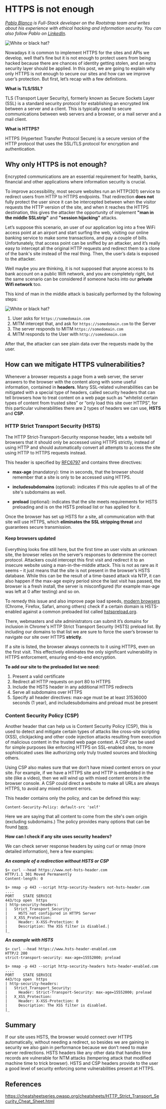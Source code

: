 # HTTPS is not enough

_[Pablo Blanco](https://www.rootstrap.com/blog/author/pabloblancorootstrapcom/)
is Full-Stack developer on the Rootstrap team and writes about his experience
with ethical hacking and information security. You can also follow Pablo on
[LinkedIn](https://www.linkedin.com/in/pablo-blanco-a6b5a371/)._

![White or black hat?](images/https-not-enough.jpg)

Nowadays it is common to implement HTTPS for the sites and APIs we develop, well
that’s fine but it is not enough to protect users from being hacked because
there are chances of identity getting stolen, and an extra security layer should
be applied. In this post, we are going to explain why only HTTPS is not enough
to secure our sites and how can we improve user’s protection. But first, let’s
recap with a few definitions.

**What is TLS/SSL?**

TLS (Transport Layer Security), formerly known as Secure Sockets Layer (SSL) is
a standard security protocol for establishing an encrypted link between a server
and a client. This is typically used to secure communications between web
servers and a browser, or a mail server and a mail client.

**What is HTTPS?**

HTTPS (Hypertext Transfer Protocol Secure) is a secure version of the HTTP
protocol that uses the SSL/TLS protocol for encryption and authentication.

## Why only HTTPS is not enough?

Encrypted communications are an essential requirement for health, banks,
financial and other applications where information security is crucial.

To improve accessibility, most secure websites run an HTTP(301) service to
redirect users from HTTP to HTTPS endpoints. That redirection **does not** fully
protect the user since it can be intercepted between when the visitor
requests the HTTP version of the site, and when it reaches the HTTPS
destination, this gives the attacker the opportunity of implement **"man in the
middle SSLstrip"** and **"session hijacking"** attacks.

Let’s suppose this scenario, an user of our application log into a free WiFi
access point at an airport and start surfing the web, visiting our online
banking service to make some transactions, and pay a couple of bills.
Unfortunately, that access point can be sniffed by an attacker, and it’s really
easy to intercept all the original HTTP requests and redirect them to a clone of
the bank's site instead of the real thing. Then, the user’s data is exposed to
the attacker.

Well maybe you are thinking, it is not supposed that anyone access to its bank
account on a public Wifi network, and you are completely right, but the same
scenario can be considered if someone hacks into our **private Wifi network**
too.

This kind of man in the middle attack is basically performed by the following
steps:

![White or black hat?](images/https-not-enough-mitm.png)

1.  User asks for `https://somedomain.com`
2.  MITM intercept that, and ask for `https://somedomain.com` to the Server
3.  The server responds to MITM `https://somedomain.com`
4.  MITM responds to the User with `http://somedomain.com`

After that, the attacker can see plain data over the requests made by the user.

## How can we mitigate HTTPS vulnerabilities?

Whenever a browser requests a page from a web server, the server answers to the
browser with the content along with some useful information, contained in
**headers**. Many SSL-related vulnerabilities can be mitigated with a special
type of headers, called security headers that can tell browsers how to treat
content on a web page such as “whitelist certain types of content from trusted
sites” or “only load this site over HTTPS”, for this particular vulnerabilities
there are 2 types of headers we can use, **HSTS** and **CSP**.

### HTTP Strict Transport Security (HSTS)

The HTTP Strict-Transport-Security response header, lets a website tell browsers
that it should only be accessed using HTTPS strictly, instead of using HTTP and
should automatically convert all attempts to access the site using HTTP to HTTPS
requests instead.

This header is specified by [RFC6797](https://tools.ietf.org/html/rfc6797) and
contains three directives:

- **max-age** (mandatory): time in seconds, that the browser should remember
  that a site is only to be accessed using HTTPS.

- **includesubdomains** (optional): indicates if this rule applies to all of the
  site's subdomains as well.

- **preload** (optional): indicates that the site meets requirements for HSTS
  preloading and is on the HSTS preload list or has applied for it.

Once the browser has set up HSTS for a site, all communication with that site
will use HTTPS, which **eliminates the SSL stripping threat** and guarantees
secure transmission.

#### Keep browsers updated

Everything looks fine still here, but the first time an user visits an unknown
site, the browser relies on the server’s responses to determine the correct
protocol. Attackers could intercept this first visit and redirect it to an
insecure website using a man-in-the-middle attack. This is not as rare as it
seems – it just means that the site is not present in the browser’s HSTS
database. While this can be the result of a time-based attack via NTP, it can
also happen if the max-age expiry period since the last visit has passed, the
browser is a fresh install, the server is misconfigured (for example max-age was
left at 0 after testing) and so on.

To remedy this issue and also improve page load speeds,
[modern browsers](https://caniuse.com/#feat=stricttransportsecurity) (Chrome,
Firefox, Safari, among others) check if a certain domain is HSTS-enabled against
a common preloaded list called [hstspreload.org](https://hstspreload.org/).

There, webmasters and site administrators can submit it’s domains for inclusion
in Chrome's HTTP Strict Transport Security (HSTS) preload list. By including our
domains to that list we are sure to force the user’s browser to navigate our
site over HTTPS **strictly**.

If a site is listed, the browser always connects to it using HTTPS, even on the
first visit. This effectively eliminates the only significant vulnerability in
HTTPS enforcement, ensuring end-to-end encryption.

**To add our site to the preloaded list we need:**

1. Present a valid certificate
2. Redirect all HTTP requests on port 80 to HTTPS
3. Include the HSTS header in any additional HTTPS redirects
4. Serve all subdomains over HTTPS
5. Specify all header directives: max-age must be at least 31536000 seconds (1
   year), and includesubdomains and preload must be present

### Content Security Policy (CSP)

Another header that can help us is Content Security Policy (CSP), this is used
to detect and mitigate certain types of attacks like cross-site scripting (XSS),
clickjacking and other code injection attacks resulting from execution of
malicious content in the trusted web page context. A CSP can be used for simple
purposes like enforcing HTTPS on SSL-enabled sites, to more sophisticated uses
like authorizing only truly trusted sources and blocking others.

Using CSP also makes sure that we don’t have mixed content errors on your site.
For example, if we have a HTTPS site and HTTP is embedded in the site (like a
video), then we will wind up with mixed content errors in the browser console. A
CSP could direct a website to make all URLs are always HTTPS, to avoid any mixed
content errors.

This header contains only the policy, and can be defined this way:

`Content-Security-Policy: default-src 'self'`

Here we are saying that all content to come from the site's own origin
(excluding subdomains.) The policy provides many options that can be found
[here](https://developer.mozilla.org/en-US/docs/Web/HTTP/CSP).

**How can I check if any site uses security headers?**

We can check server response headers by using curl or nmap (more detailed
information), here a few examples:

**_An example of a redirection without HSTS or CSP_**

```
$> curl --head https://www.not-hsts-header.com
HTTP/1.1 301 Moved Permanently
Content-length: 0
```

```
$> nmap -p 443 --script http-security-headers not-hsts-header.com
....
PORT    STATE SERVICE
443/tcp open  https
| http-security-headers:
|   Strict_Transport_Security:
|     HSTS not configured in HTTPS Server
|   X_XSS_Protection:
|     Header: X-XSS-Protection: 0
|     Description: The XSS filter is disabled.|
|_
```

**_An example with HSTS_**

```
$> curl --head https://www.hsts-header-enabled.com
HTTP/2 200
strict-transport-security: max-age=15552000; preload
```

```
$> nmap -p 443 --script http-security-headers hsts-header-enabled.com
....
PORT    STATE SERVICE
443/tcp open  https
| http-security-headers:
|   Strict_Transport_Security:
|     Header: Strict-Transport-Security: max-age=15552000; preload
|   X_XSS_Protection:
|     Header: X-XSS-Protection: 0
|     Description: The XSS filter is disabled.
|_
```

## Summary

If our site uses HSTS, the browser would connect over HTTPS automatically,
without needing a redirect, so besides we are gaining in security we also gain
in performance because we don’t need to make server redirections. HSTS headers
like any other data that handles time records are vulnerable for NTM attacks
(tempering attack that modified machine time to trick browser). HSTS and CSP
headers provide to the user a good level of security enforcing some
vulnerabilities present at HTTPS.

## References

https://cheatsheetseries.owasp.org/cheatsheets/HTTP_Strict_Transport_Security_Cheat_Sheet.html
